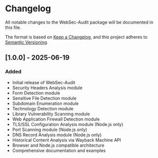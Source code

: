 # Changelog

All notable changes to the WebSec-Audit package will be documented in this file.

The format is based on [Keep a Changelog](https://keepachangelog.com/en/1.0.0/),
and this project adheres to [Semantic Versioning](https://semver.org/spec/v2.0.0.html).

## [1.0.0] - 2025-06-19

### Added
- Initial release of WebSec-Audit
- Security Headers Analysis module
- Form Detection module
- Sensitive File Detection module
- Subdomain Enumeration module
- Technology Detection module
- Library Vulnerability Scanning module
- Web Application Firewall Detection module
- TLS/SSL Configuration Analysis module (Node.js only)
- Port Scanning module (Node.js only)
- DNS Record Analysis module (Node.js only)
- Historical Content Analysis via Wayback Machine API
- Browser and Node.js compatible architecture
- Comprehensive documentation and examples
